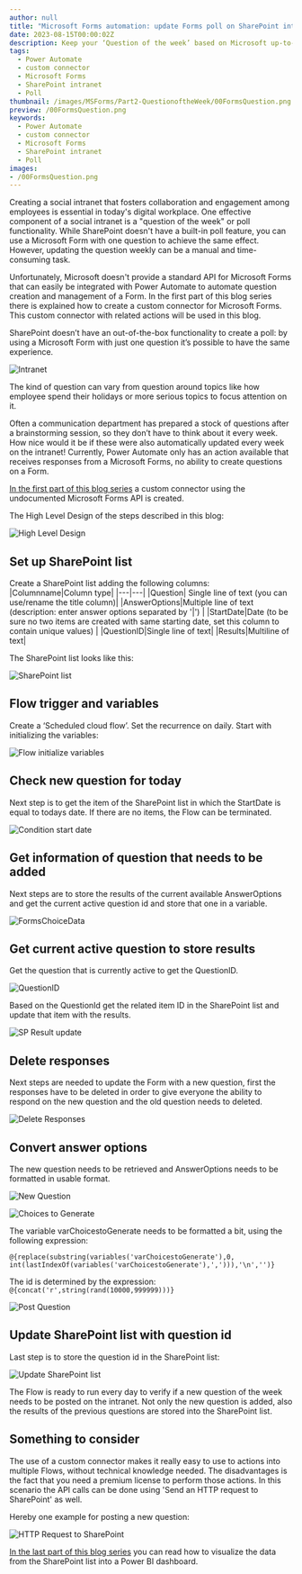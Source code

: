 ```yaml
---
author: null
title: "Microsoft Forms automation: update Forms poll on SharePoint intranet - part 2"
date: 2023-08-15T00:00:02Z
description: Keep your ‘Question of the week’ based on Microsoft up-to-date
tags:
  - Power Automate
  - custom connector
  - Microsoft Forms
  - SharePoint intranet
  - Poll
thumbnail: /images/MSForms/Part2-QuestionoftheWeek/00FormsQuestion.png
preview: /00FormsQuestion.png
keywords:
  - Power Automate
  - custom connector
  - Microsoft Forms
  - SharePoint intranet
  - Poll
images:
- /00FormsQuestion.png
---
```



Creating a social intranet that fosters collaboration and engagement among employees is essential in today's digital workplace. One effective component of a social intranet is a "question of the week" or poll functionality. While SharePoint doesn't have a built-in poll feature, you can use a Microsoft Form with one question to achieve the same effect. However, updating the question weekly can be a manual and time-consuming task.

Unfortunately, Microsoft doesn't provide a standard API for Microsoft Forms that can easily be integrated with Power Automate to automate question creation and management of a Form. In the first part of this blog series there is explained how to create a custom connector for Microsoft Forms. This custom connector with related actions will be used in this blog. 

SharePoint doesn’t have an out-of-the-box functionality to create a poll: by using a Microsoft Form with just one question it’s possible to have the same experience. 

![Intranet](/images/MSForms/Part2-QuestionoftheWeek/1-Intranet.png)


The kind of question can vary from question around topics like how employee spend their holidays or more serious topics to focus attention on it. 

Often a communication department has prepared a stock of questions after a brainstorming session, so they don’t have to think about it every week. How nice would it be if these were also automatically updated every week on the intranet!
Currently, Power Automate only has an action available that receives responses from a Microsoft Forms, no ability to create questions on a Form.

[In the first part of this blog series](/blog/msforms-part1-customconnector/) a custom connector using the undocumented Microsoft Forms API is created.


The High Level Design of the steps described in this blog:

![High Level Design](/images/MSForms/Part2-QuestionoftheWeek/HLD.png)





## Set up SharePoint list
Create a SharePoint list adding the following columns:
|Columnname|Column type|
|---|---|
|Question| Single line of text (you can use/rename the title column)|
|AnswerOptions|Multiple line of text (description: enter answer options separated by '&#124;') |
|StartDate|Date (to be sure no two items are created with same starting date, set this column to contain unique values) |
|QuestionID|Single line of text|
|Results|Multiline of text|

The SharePoint list looks like this:

![SharePoint list](/images/MSForms/Part2-QuestionoftheWeek/2-SPlist.png)

## Flow trigger and variables
Create a ‘Scheduled cloud flow’. Set the recurrence on daily.
Start with initializing the variables:

![Flow initialize variables](/images/MSForms/Part2-QuestionoftheWeek/3-FlowVariables.png)

## Check new question for today
Next step is to get the item of the SharePoint list in which the StartDate is equal to todays date. If there are no items, the Flow can be terminated.

![Condition start date](/images/MSForms/Part2-QuestionoftheWeek/4-ConditionStartDate.png)

## Get information of question that needs to be added
Next steps are to store the results of the current available AnswerOptions and get the current active question id and store that one in a variable.

![FormsChoiceData](/images/MSForms/Part2-QuestionoftheWeek/5-FormsChoiceData.png)

## Get current active question to store results
Get the question that is currently active to get the QuestionID.

![QuestionID](/images/MSForms/Part2-QuestionoftheWeek/6-QuestionID.png)

Based on the QuestionId get the related item ID in the SharePoint list and update that item with the results.

![SP Result update](/images/MSForms/Part2-QuestionoftheWeek/7-SPResultsUpdate.png)

## Delete responses
Next steps are needed to update the Form with a new question, first the responses have to be deleted in order to give everyone the ability to respond on the new question and the old question needs to deleted.

![Delete Responses](/images/MSForms/Part2-QuestionoftheWeek/8-DeleteResponses.png)


## Convert answer options 
The new question needs to be retrieved and AnswerOptions needs to be formatted in usable format.

![New Question](/images/MSForms/Part2-QuestionoftheWeek/9-NewQuestion.png)

![Choices to Generate](/images/MSForms/Part2-QuestionoftheWeek/10-ChoicesToGenerate.png)


The variable varChoicestoGenerate needs to be formatted a bit, using the following expression: 

`@{replace(substring(variables('varChoicestoGenerate'),0, int(lastIndexOf(variables('varChoicestoGenerate'),','))),'\n','')}`

The id is determined by the expression: `@{concat('r',string(rand(10000,999999)))}`


![Post Question](/images/MSForms/Part2-QuestionoftheWeek/11-PostQuestion.png)

## Update SharePoint list with question id
Last step is to store the question id in the SharePoint list:

![Update SharePoint list](/images/MSForms/Part2-QuestionoftheWeek/12-UpdateSPlist.png)


The Flow is ready to run every day to verify if a new question of the week needs to be posted on the intranet. 
Not only the new question is added, also the results of the previous questions are stored into the SharePoint list.

## Something to consider
The use of a custom connector makes it really easy to use to actions into multiple Flows, without technical knowledge needed.
The disadvantages is the fact that you need a premium license to perform those actions.
In this scenario the API calls can be done using 'Send an HTTP request to SharePoint' as well.

Hereby one example for posting a new question:

![HTTP Request to SharePoint](/images/MSForms/Part1-CustomConnector/13-PostHTTPSharePoint.png)


[In the last part of this blog series](/blog/msforms-part3-dashboard/) you can read how to visualize the data from the SharePoint list into a Power BI dashboard.



